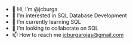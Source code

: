 - 👋 Hi, I’m @jcburga
- 👀 I’m interested in SQL Database Development
- 🌱 I’m currently learning SQL
- 💞️ I’m looking to collaborate on SQL
- 📫 How to reach me jcburgarojas@gmail.com

<!---
jcburga/jcburga is a ✨ special ✨ repository because its `README.md` (this file) appears on your GitHub profile.
You can click the Preview link to take a look at your changes.
--->
